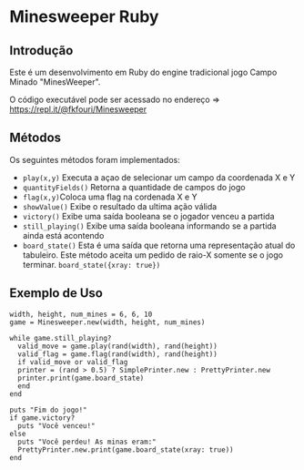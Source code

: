 # Minesweeper Ruby

## Introdução

Este é um desenvolvimento em Ruby do engine tradicional jogo Campo Minado "MinesWeeper".

O código executável pode ser acessado no endereço => https://repl.it/@fkfouri/Minesweeper

## Métodos

Os seguintes métodos foram implementados:
-  `play(x,y)` Executa a açao de selecionar um campo da coordenada X e Y 
- `quantityFields()` Retorna a quantidade de campos do jogo
-  `flag(x,y)`Coloca uma flag na cordenada X e Y
- `showValue()` Exibe o resultado da ultima ação válida
- `victory()` Exibe uma saída booleana se o jogador venceu a partida
- `still_playing()` Exibe uma saída booleana informando se a partida ainda está acontendo
- `board_state()` Esta é uma saída que retorna uma representação atual do tabuleiro. Este método aceita um pedido de raio-X somente se o jogo terminar. `board_state({xray: true})`

## Exemplo de Uso

```
width, height, num_mines = 6, 6, 10
game = Minesweeper.new(width, height, num_mines)

while game.still_playing?
  valid_move = game.play(rand(width), rand(height))
  valid_flag = game.flag(rand(width), rand(height))
  if valid_move or valid_flag
  printer = (rand > 0.5) ? SimplePrinter.new : PrettyPrinter.new
  printer.print(game.board_state)
  end
end

puts "Fim do jogo!"
if game.victory?
  puts "Você venceu!"
else
  puts "Você perdeu! As minas eram:"
  PrettyPrinter.new.print(game.board_state(xray: true))
end
```